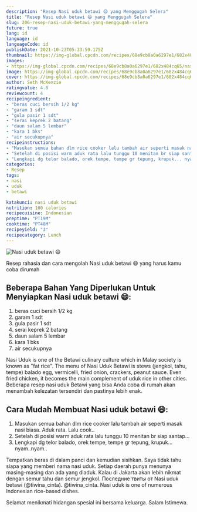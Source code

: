 ```yaml
---
description: "Resep Nasi uduk betawi 😄 yang Menggugah Selera"
title: "Resep Nasi uduk betawi 😄 yang Menggugah Selera"
slug: 206-resep-nasi-uduk-betawi-yang-menggugah-selera
future: true
lang: id
language: id
languageCode: id
publishDate: 2021-10-23T05:33:59.175Z 
thumbnail: https://img-global.cpcdn.com/recipes/68e9cb8a0a6297e1/682x484cq65/nasi-uduk-betawi-foto-resep-utama.png
images:
- https://img-global.cpcdn.com/recipes/68e9cb8a0a6297e1/682x484cq65/nasi-uduk-betawi-foto-resep-utama.png
image: https://img-global.cpcdn.com/recipes/68e9cb8a0a6297e1/682x484cq65/nasi-uduk-betawi-foto-resep-utama.png
cover: https://img-global.cpcdn.com/recipes/68e9cb8a0a6297e1/682x484cq65/nasi-uduk-betawi-foto-resep-utama.png
author: Seth McKenzie
ratingvalue: 4.8
reviewcount: 4
recipeingredient:
- "beras cuci bersih 1/2 kg"
- "garam 1 sdt"
- "gula pasir 1 sdt"
- "serai keprek 2 batang"
- "daun salam 5 lembar"
- "kara 1 bks"
- "air secukupnya"
recipeinstructions:
- "Masukan semua bahan dlm rice cooker lalu tambah air seperti masak nasi biasa. Aduk rata. Lalu cook.."
- "Setelah di posisi warm aduk rata lalu tunggu 10 menitan br siap santap..."
- "Lengkapi dg telor balado, orek tempe, tempe gr tepung, krupuk... nyam..nyam.."
categories:
- Resep
tags:
- nasi
- uduk
- betawi

katakunci: nasi uduk betawi 
nutrition: 160 calories
recipecuisine: Indonesian
preptime: "PT19M"
cooktime: "PT48M"
recipeyield: "3"
recipecategory: Lunch
---
```



![Nasi uduk betawi 😄](https://img-global.cpcdn.com/recipes/68e9cb8a0a6297e1/682x484cq65/nasi-uduk-betawi-foto-resep-utama.png)

Resep rahasia dan cara mengolah  Nasi uduk betawi 😄 yang harus kamu coba dirumah

<!--inarticleads1-->

## Beberapa Bahan Yang Diperlukan Untuk Menyiapkan Nasi uduk betawi 😄:

1. beras cuci bersih 1/2 kg
1. garam 1 sdt
1. gula pasir 1 sdt
1. serai keprek 2 batang
1. daun salam 5 lembar
1. kara 1 bks
1. air secukupnya

Nasi Uduk is one of the Betawi culinary culture which in Malay society is known as &#34;fat rice&#34;. The menu of Nasi Uduk Betawi is stews (jengkol, tahu, tempe) balado egg, vermicelli, fried onion, crackers, peanut sauce. Even fried chicken, it becomes the main complement of uduk rice in other cities. Beberapa resep nasi uduk Betawi yang bisa Anda coba di rumah akan menambah kelezatan tersendiri dan pastinya lebih enak. 

<!--inarticleads2-->

## Cara Mudah Membuat Nasi uduk betawi 😄:

1. Masukan semua bahan dlm rice cooker lalu tambah air seperti masak nasi biasa. Aduk rata. Lalu cook..
1. Setelah di posisi warm aduk rata lalu tunggu 10 menitan br siap santap...
1. Lengkapi dg telor balado, orek tempe, tempe gr tepung, krupuk... nyam..nyam..


Tempatkan beras di dalam panci dan kemudian sisihkan. Saya tidak tahu siapa yang memberi nama nasi uduk. Setiap daerah punya menunya masing-masing dan ada yang diaduk. Kalau di Jakarta akan lebih nikmat dengan semur tahu dan semur jengkol. Последние твиты от Nasi uduk betawi (@tiwina_cinta). @tiwina_cinta. Nasi uduk is one of numerous Indonesian rice-based dishes. 

Selamat menikmati hidangan spesial ini bersama keluarga. Salam Istimewa.
